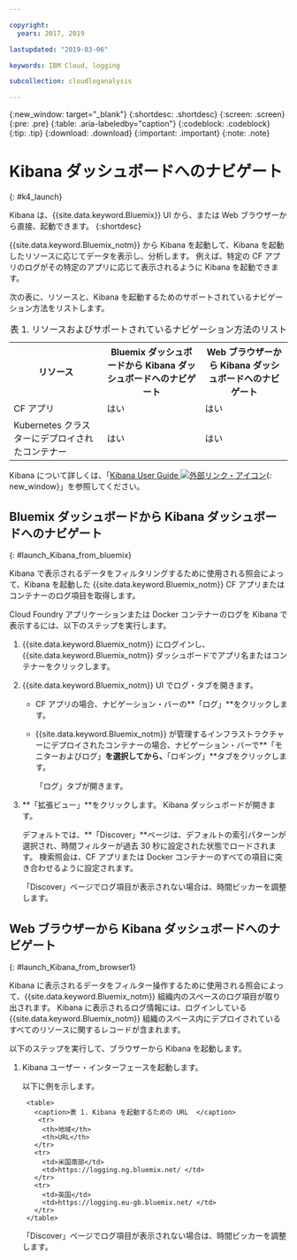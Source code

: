 ```yaml
---

copyright:
  years: 2017, 2019

lastupdated: "2019-03-06"

keywords: IBM Cloud, logging

subcollection: cloudloganalysis

---
```


{:new_window: target="_blank"}
{:shortdesc: .shortdesc}
{:screen: .screen}
{:pre: .pre}
{:table: .aria-labeledby="caption"}
{:codeblock: .codeblock}
{:tip: .tip}
{:download: .download}
{:important: .important}
{:note: .note}


# Kibana ダッシュボードへのナビゲート
{: #k4_launch}

Kibana は、{{site.data.keyword.Bluemix}} UI から、または Web ブラウザーから直接、起動できます。
{:shortdesc}

{{site.data.keyword.Bluemix_notm}} から Kibana を起動して、Kibana を起動したリソースに応じてデータを表示し、分析します。 例えば、特定の CF アプリのログがその特定のアプリに応じて表示されるように Kibana を起動できます。

次の表に、リソースと、Kibana を起動するためのサポートされているナビゲーション方法をリストします。

<table>
<caption>表 1. リソースおよびサポートされているナビゲーション方法のリスト </caption>
  <tr>
    <th>リソース</th>
    <th>Bluemix ダッシュボードから Kibana ダッシュボードへのナビゲート</th>
    <th>Web ブラウザーから Kibana ダッシュボードへのナビゲート</th>
  <tr>
  <tr>
    <td>CF アプリ</td>
    <td>はい</td>
    <td>はい</td>
  <tr>  
  <tr>
    <td>Kubernetes クラスターにデプロイされたコンテナー</td>
    <td>はい</td>
    <td>はい</td>
  <tr>  
</table>

Kibana について詳しくは、「[Kibana User Guide ![外部リンク・アイコン](../../../icons/launch-glyph.svg "外部リンク・アイコン")](https://www.elastic.co/guide/en/kibana/4.1/index.html){: new_window}」を参照してください。
    

##  Bluemix ダッシュボードから Kibana ダッシュボードへのナビゲート
{: #launch_Kibana_from_bluemix}

Kibana で表示されるデータをフィルタリングするために使用される照会によって、Kibana を起動した {{site.data.keyword.Bluemix_notm}} CF アプリまたはコンテナーのログ項目を取得します。

Cloud Foundry アプリケーションまたは Docker コンテナーのログを Kibana で表示するには、以下のステップを実行します。

1. {{site.data.keyword.Bluemix_notm}} にログインし、{{site.data.keyword.Bluemix_notm}} ダッシュボードでアプリ名またはコンテナーをクリックします。 
    
2. {{site.data.keyword.Bluemix_notm}} UI でログ・タブを開きます。

    * CF アプリの場合、ナビゲーション・バーの**「ログ」**をクリックします。 
    * {{site.data.keyword.Bluemix_notm}} が管理するインフラストラクチャーにデプロイされたコンテナーの場合、ナビゲーション・バーで**「モニターおよびログ」**を選択してから、**「ロギング」**タブをクリックします。 
    
        「ログ」タブが開きます。  

3. **「拡張ビュー」**をクリックします。 Kibana ダッシュボードが開きます。

    デフォルトでは、**「Discover」**ページは、デフォルトの索引パターンが選択され、時間フィルターが過去 30 秒に設定された状態でロードされます。 検索照会は、CF アプリまたは Docker コンテナーのすべての項目に突き合わせるように設定されます。

    「Discover」ページでログ項目が表示されない場合は、時間ピッカーを調整します。 


##  Web ブラウザーから Kibana ダッシュボードへのナビゲート
{: #launch_Kibana_from_browser1}

Kibana に表示されるデータをフィルター操作するために使用される照会によって、{{site.data.keyword.Bluemix_notm}} 組織内のスペースのログ項目が取り出されます。 Kibana に表示されるログ情報には、ログインしている {{site.data.keyword.Bluemix_notm}} 組織のスペース内にデプロイされているすべてのリソースに関するレコードが含まれます。

以下のステップを実行して、ブラウザーから Kibana を起動します。

1. Kibana ユーザー・インターフェースを起動します。
    
    以下に例を示します。 
      
        <table>
          <caption>表 1. Kibana を起動するための URL  </caption>
           <tr>
            <th>地域</th>
            <th>URL</th>
          </tr>
          <tr>
            <td>米国南部</td>
            <td>https://logging.ng.bluemix.net/ </td>
          </tr>
          <tr>
            <td>英国</td>
            <td>https://logging.eu-gb.bluemix.net/ </td>
          </tr>
        </table>

    「Discover」ページでログ項目が表示されない場合は、時間ピッカーを調整します。 

